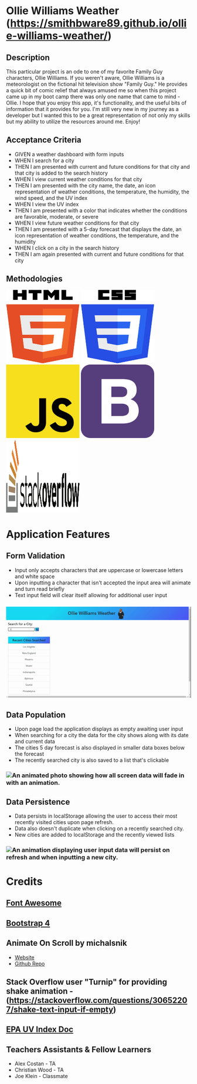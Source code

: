 # Ollie Williams Weather (https://smithbware89.github.io/ollie-williams-weather/)

## Description
This particular project is an ode to one of my favorite Family Guy characters, Ollie Williams. If you weren't aware, Ollie Williams is a meteorologist on the fictional hit television show "Family Guy." He provides a quick bit of comic relief that always amused me so when this project came up in my boot camp there was only one name that came to mind - Ollie. I hope that you enjoy this app, it's functionality, and the useful bits of information that it provides for you. I'm still very new in my journey as a developer but I wanted this to be a great representation of not only my skills but my ability to utilize the resources around me. Enjoy!

## Acceptance Criteria
- GIVEN a weather dashboard with form inputs
- WHEN I search for a city
- THEN I am presented with current and future conditions for that city and that city is added to the search history
- WHEN I view current weather conditions for that city
- THEN I am presented with the city name, the date, an icon representation of weather conditions, the temperature, the humidity, the wind speed, and the UV index
- WHEN I view the UV index
- THEN I am presented with a color that indicates whether the conditions are favorable, moderate, or severe
- WHEN I view future weather conditions for that city
- THEN I am presented with a 5-day forecast that displays the date, an icon representation of weather conditions, the temperature, and the humidity
- WHEN I click on a city in the search history
- THEN I am again presented with current and future conditions for that city

## Methodologies
<img src="./assets/images/HTML5.svg" height="200" width="200" alt="HTML 5 Logo">
<img src="./assets/images/CSS.svg" height="200" width="200" alt="CSS Logo">
<img src="./assets/images/Javascript.svg" height="200" width="200" alt="Javascript Logo">
<img src="./assets/images/Bootstrap4.svg" height="200" width="200" alt="Bootstrap 4 Logo">
<img src="./assets/images/StackOverflow.svg" height="200" width="200" alt="Stack Overflow Logo">

# Application Features
## Form Validation
- Input only accepts characters that are uppercase or lowercase letters and white space
- Upon inputting a character that isn't accepted the input area will animate and turn read briefly
- Text input field will clear itself allowing for additional user input
### <img src="./assets/images/InputValidation.gif" alt="Animated picture demonstrating how the form input will shake and turn red if the users input is invalid.">

## Data Population
- Upon page load the application displays as empty awaiting user input
- When searching for a city the data for the city shows along with its date and current data
- The cities 5 day forecast is also displayed in smaller data boxes below the forecast
- The recently searched city is also saved to a list that's clickable
### <img src="./assets/images/DataPopulating.gif" alt="An animated photo showing how all screen data will fade in with an animation.">

## Data Persistence
- Data persists in localStorage allowing the user to access their most recently visited cities upon page refresh. 
- Data also doesn't duplicate when clicking on a recently searched city.
- New cities are added to localStorage and the recently viewed lists
### <img src="./assets/images/DataPersistence.gif" alt="An animation displaying user input data will persist on refresh and when inputting a new city.">

# Credits
## [Font Awesome](https://fontawesome.com/)

## [Bootstrap 4](https://getbootstrap.com/docs/4.5/getting-started/introduction/)

## Animate On Scroll by michalsnik 
- [Website](https://michalsnik.github.io/aos/)
- [Github Repo](https://github.com/michalsnik/aos)

## Stack Overflow user "Turnip" for providing shake animation - (https://stackoverflow.com/questions/30652207/shake-text-input-if-empty)

## [EPA UV Index Doc](https://19january2017snapshot.epa.gov/sunsafety/uv-index-scale-1_.html#:~:text=A%20UV%20Index%20reading%20of%208%20to%2010%20means%20very,damaged%20and%20can%20burn%20quickly.&text=and%204%20p.m.-,If%20outdoors%2C%20seek%20shade%20and%20wear%20protective%20clothing%2C%20a%20wide,%2C%20and%20UV%2Dblocking%20sunglasses)

## Teachers Assistants & Fellow Learners
- Alex Costan - TA
- Christian Wood - TA
- Joe Klein - Classmate



